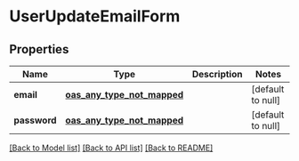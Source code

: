 # UserUpdateEmailForm
## Properties

| Name | Type | Description | Notes |
|------------ | ------------- | ------------- | -------------|
| **email** | [**oas_any_type_not_mapped**](.md) |  | [default to null] |
| **password** | [**oas_any_type_not_mapped**](.md) |  | [default to null] |

[[Back to Model list]](../README.md#documentation-for-models) [[Back to API list]](../README.md#documentation-for-api-endpoints) [[Back to README]](../README.md)

